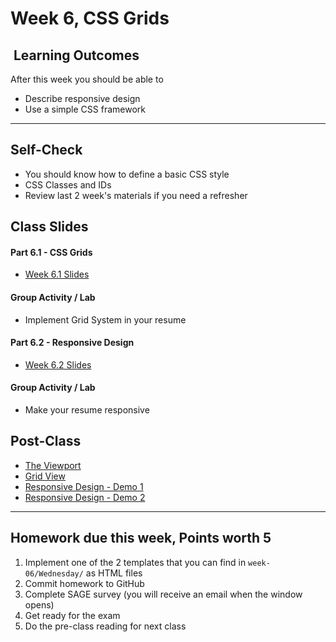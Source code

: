 # Week 6, CSS Grids

## <i class="fa fa-star"></i>&nbsp;Learning Outcomes ###
After this week you should be able to 

- Describe responsive design
- Use a simple CSS framework

---  

## Self-Check
- You should know how to define a basic CSS style
- CSS Classes and IDs
- Review last 2 week's materials if you need a refresher


## Class Slides

#### Part 6.1 - CSS Grids
- [Week 6.1 Slides](/slides/ist263-w6-1.pdf)

#### Group Activity / Lab
- Implement Grid System in your resume


#### Part 6.2 - Responsive Design
- [Week 6.2 Slides](/slides/ist263-w6-2.pdf)

#### Group Activity / Lab
- Make your resume responsive


## Post-Class
- [The Viewport](https://www.w3schools.com/css/css_rwd_viewport.asp)
- [Grid View](https://www.w3schools.com/css/css_rwd_grid.asp)
- [Responsive Design - Demo 1](https://www.w3schools.com/w3css/tryw3css_templates_architect.htm)
- [Responsive Design - Demo 2](https://www.w3schools.com/w3css/tryw3css_templates_architect.htm)

---
## Homework due this week, Points worth 5  

1. Implement one of the 2 templates that you can find in `week-06/Wednesday/` as HTML files
4. Commit homework to GitHub
5. Complete SAGE survey (you will receive an email when the window opens)
1. Get ready for the exam
6. Do the pre-class reading for next class
